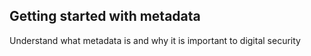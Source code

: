 
## Getting started with metadata

Understand what metadata is and why it is important to digital security
